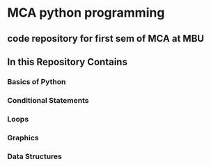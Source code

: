 
<h1>MCA python programming</h1>

<h2>code repository for first sem of MCA at MBU</h2>

<h2>In this  Repository Contains</h2>

<h3>Basics of Python</h3>
<h3>Conditional Statements</h3>
<h3>Loops</h3>
<h3>Graphics</h3>
<h3>Data Structures</h3>
